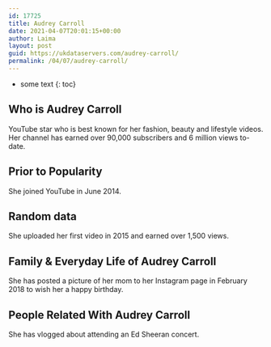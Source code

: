 ```yaml
---
id: 17725
title: Audrey Carroll
date: 2021-04-07T20:01:15+00:00
author: Laima
layout: post
guid: https://ukdataservers.com/audrey-carroll/
permalink: /04/07/audrey-carroll/
---
```


* some text
{: toc}


## Who is Audrey Carroll
                  
                  
                  
YouTube star who is best known for her fashion, beauty and lifestyle videos. Her channel has earned over 90,000 subscribers and 6 million views to-date. 
                  
              
            
              
            
                
                
                
## Prior to Popularity
                  
                  
                  
She joined YouTube in June 2014.
                  
              
            
              
            
                
                
                
## Random data
                  
                  
                  
She uploaded her first video in 2015 and earned over 1,500 views.
                  
              
            
              
            
                
                
                
## Family & Everyday Life of Audrey Carroll
                  
                  
                  
She has posted a picture of her mom to her Instagram page in February 2018 to wish her a happy birthday.
                  
              
            
              
            
                
                
                
## People Related With Audrey Carroll
                  
                  
                  
She has vlogged about attending an Ed Sheeran concert.
                  
              
            
              
            
                
              
            
              
              
            
            
              
            
          
          
          